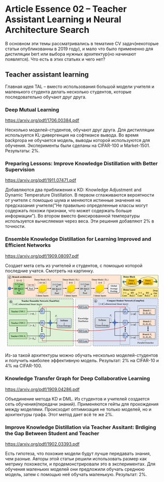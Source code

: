 # Article Essence 02 – Teacher Assistant Learning и Neural Architecture Search

В основном эти темы рассматривались в тематике CV задач(некоторые статьи опубликованны в 2019 году), и мало что было примененно для дистиляции bert или выбора нужных архитектур(но начинают появлятся). Что есть в этих статьях и чего нет?

## Teacher assistant learning

Главная идея TAL – вместо использования большой модели учителя и маленького студента делать несколько студентов, которые последовательно обучают друг друга.

### Deep Mutual Learning

https://arxiv.org/pdf/1706.00384.pdf

Несколько моделей-студентов, обучают друг друга. Для дистилляции используется KL-дивергенция на софтмаксе вывода. Во время backpropa не обучается модель, выводы которой используются для обучения. Эксперименты были сделаны на CIFAR-100 и Market-1501. Результаты: 2%.

### Preparing Lessons: Improve Knowledge Distillation with Better Supervision

https://arxiv.org/pdf/1911.07471.pdf

Добавляются два приближения к KD: Knowledge Adjustment and Dynamic Temperature Distillation. В первом сглаживаются вероятности от учителя с помощью шума и  меняются истинные значения на предсказания учителя("Не правильно определенные классы могут содержать похожи признаки, что может содержать больше информации"). Во втором вместо фиксированной температуры используется вычисляемая через веса. Эти решения добавляют 2% в точности.

### Ensemble Knowledge Distillation for Learning Improved and Efficient Networks

https://arxiv.org/pdf/1909.08097.pdf

Создает мета сеть из учителей и студентов, с помощью которой последние учатся. Смотреть на картинку. 
![pic](l0.png)

Из-за такой архитектуры можно обучать несколько моделей-студентов и получить наиболее эффективную модель.
Результат: 2% на CIFAR-10 и 4% на CIFAR-100.

### Knowledge Transfer Graph for Deep Collaborative Learning

https://arxiv.org/pdf/1909.04286.pdf

Объединение метода KD и DML. Из студентов и учителей создается сеть обучения(передачи знаний). Применяются гейты для прохождения между моделями. Происходит оптимизация не только моделей, но и архитектуры графа. Этот метод дает всё те же 2%.

### Improve Knowledge Distillation via Teacher Assitant: Brdiging the Gap Between Student and Teacher

https://arxiv.org/pdf/1902.03393.pdf

Есть гипотеза, что похожие модели будут лучше передавать знания, чем разные. Авторы этой статьи решили использовать размер как метрику похожести, и продемонстрировали это в экспериментах. Для обучения маленьких моделей они предложили обучать среднюю модель, затем с помощью неё обучать маленькую. Результат: 2%.
